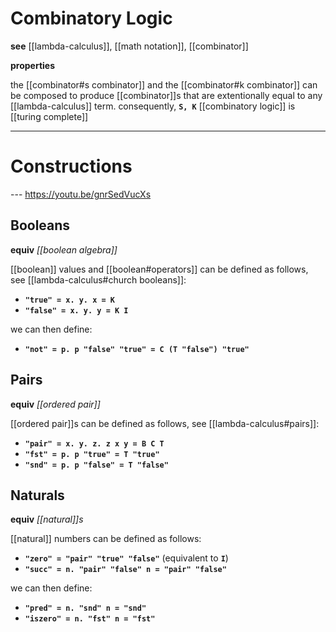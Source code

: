 # Combinatory Logic

**see** [[lambda-calculus]], [[math notation]], [[combinator]]

**properties**

the [[combinator#s combinator]] and the [[combinator#k combinator]] can be composed to produce [[combinator]]s that are extentionally equal to any [[lambda-calculus]] term. consequently, **`S, K`** [[combinatory logic]] is [[turing complete]]

---

# Constructions

--- <https://youtu.be/gnrSedVucXs>

## Booleans

**equiv** _[[boolean algebra]]_

[[boolean]] values and [[boolean#operators]] can be defined as follows, see [[lambda-calculus#church booleans]]:

- **`"true" = x. y. x = K`**
- **`"false" = x. y. y = K I`**

we can then define:

- **`"not" = p. p "false" "true" = C (T "false") "true"`**

## Pairs

**equiv** _[[ordered pair]]_

[[ordered pair]]s can be defined as follows, see [[lambda-calculus#pairs]]:

- **`"pair" = x. y. z. z x y = B C T`**
- **`"fst" = p. p "true" = T "true"`**
- **`"snd" = p. p "false" = T "false"`**

## Naturals

**equiv** _[[natural]]s_

[[natural]] numbers can be defined as follows:

- **`"zero" = "pair" "true" "false"`** (equivalent to **`I`**)
- **`"succ" = n. "pair" "false" n = "pair" "false"`**

we can then define:

- **`"pred" = n. "snd" n = "snd"`**
- **`"iszero" = n. "fst" n = "fst"`**
